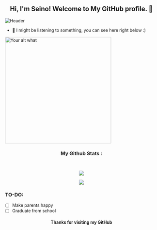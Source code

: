 <h2 align="center">Hi, I'm Seino! Welcome to My GitHub profile. 👋</h2>

![Header](https://telegra.ph/file/3bd5716e0ea680e886c28.jpg)

- 🎵 I might be listening to something, you can see here right below :)

[<img src="https://readme-spotify-status-three.vercel.app/api/run-spotify-status" alt="Your alt what" width="350" />](https://open.spotify.com/user/fhrzxx)

<h3 align="center"><b>My Github Stats :</b></h3><br>
<p align="center"><a href="https://github.com/Seinors"><img src="https://github-readme-stats.vercel.app/api?username=Seinors&show_icons=true&theme=radical"></a></p>
<p align="center"><a href="https://github.com/Seinors"><img src="https://github-readme-stats.vercel.app/api/top-langs/?username=Seinors&theme=radical&layout=compact"></a></p>

### TO-DO:
- [ ] Make parents happy
- [ ] Graduate from school

<h4 align="center">Thanks for visiting my GitHub</h4>

